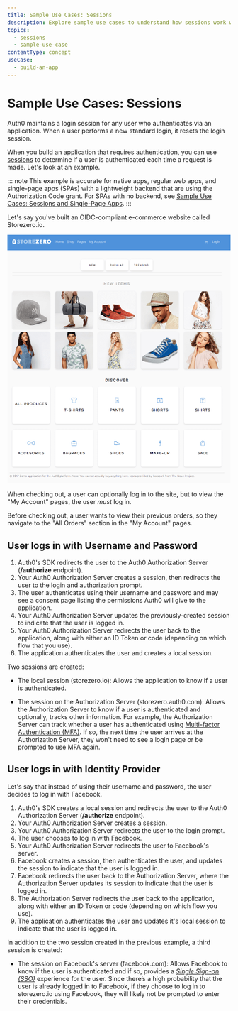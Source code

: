 ```yaml
---
title: Sample Use Cases: Sessions
description: Explore sample use cases to understand how sessions work with authentication in Auth0.
topics:
  - sessions
  - sample-use-case
contentType: concept
useCase:
  - build-an-app
---
```

# Sample Use Cases: Sessions

Auth0 maintains a login session for any user who authenticates via an application. When a user performs a new standard login, it resets the login session.

When you build an application that requires authentication, you can use [sessions](/sessions) to determine if a user is authenticated each time a request is made. Let's look at an example. 

::: note
This example is accurate for native apps, regular web apps, and single-page apps (SPAs) with a lightweight backend that are using the Authorization Code grant. For SPAs with no backend, see [Sample Use Cases: Sessions and Single-Page Apps](/sessions/concepts/sample-use-cases-sessions-spas).
:::

Let's say you've built an OIDC-compliant e-commerce website called Storezero.io. 

![View Sample Web Site: Storezero.io](/media/articles/sessions/use-case-storezero.png)

When checking out, a user can optionally log in to the site, but to view the "My Account" pages, the user _must_ log in.

Before checking out, a user wants to view their previous orders, so they navigate to the "All Orders" section in the "My Account" pages.

## User logs in with Username and Password

1. Auth0's SDK redirects the user to the Auth0 Authorization Server (**/authorize** endpoint).
2. Your Auth0 Authorization Server creates a session, then redirects the user to the login and authorization prompt.
3. The user authenticates using their username and password and may see a consent page listing the permissions Auth0 will give to the application.
4. Your Auth0 Authorization Server updates the previously-created session to indicate that the user is logged in.
5. Your Auth0 Authorization Server redirects the user back to the application, along with either an ID Token or code (depending on which flow that you use).
6. The application authenticates the user and creates a local session.

Two sessions are created:

* The local session (storezero.io): Allows the application to know if a user is authenticated.

* The session on the Authorization Server (storezero.auth0.com): Allows the Authorization Server to know if a user is authenticated and optionally, tracks other information. For example, the Authorization Server can track whether a user has authenticated using [Multi-factor Authentication (MFA)](/multifactor-authentication). If so, the next time the user arrives at the Authorization Server, they won't need to see a login page or be prompted to use MFA again.

## User logs in with Identity Provider

Let's say that instead of using their username and password, the user decides to log in with Facebook. 

1. Auth0's SDK creates a local session and redirects the user to the Auth0 Authorization Server (**/authorize** endpoint).
2. Your Auth0 Authorization Server creates a session.
3. Your Auth0 Authorization Server redirects the user to the login prompt.
4. The user chooses to log in with Facebook. 
5. Your Auth0 Authorization Server redirects the user to Facebook's server.
6. Facebook creates a session, then authenticates the user, and updates the session to indicate that the user is logged in.
7. Facebook redirects the user back to the Authorization Server, where the Authorization Server updates its session to indicate that the user is logged in.
8. The Authorization Server redirects the user back to the application, along with either an ID Token or code (depending on which flow you use).
9. The application authenticates the user and updates it's local session to indicate that the user is logged in.

In addition to the two session created in the previous example, a third session is created:

* The session on Facebook's server (facebook.com): Allows Facebook to know if the user is authenticated and if so, provides a <dfn data-key="single-sign-on">[Single Sign-on (SSO)](/sso)</dfn> experience for the user. Since there’s a high probability that the user is already logged in to Facebook, if they choose to log in to storezero.io using Facebook, they will likely not be prompted to enter their credentials.
